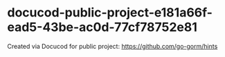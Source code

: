 # docucod-public-project-e181a66f-ead5-43be-ac0d-77cf78752e81
Created via Docucod for public project: https://github.com/go-gorm/hints

